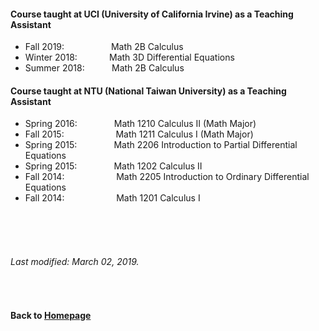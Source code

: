 #### Course taught at UCI (University of California Irvine) as a Teaching Assistant  

* Fall 2019: &nbsp;   &nbsp; &nbsp; &nbsp; &nbsp; &nbsp; &nbsp; &nbsp; &nbsp;  Math 2B Calculus    
* Winter 2018:     &nbsp;  &nbsp; &nbsp; &nbsp; &nbsp; &nbsp;  Math 3D Differential Equations    
* Summer 2018:  &nbsp; &nbsp; &nbsp;  &nbsp; &nbsp;  Math 2B Calculus  



#### Course taught at NTU (National Taiwan University) as a Teaching Assistant  

* Spring 2016: &nbsp; &nbsp; &nbsp; &nbsp; &nbsp; &nbsp; &nbsp;           Math 1210 Calculus II (Math Major) 
* Fall 2015:  &nbsp; &nbsp; &nbsp; &nbsp; &nbsp; &nbsp; &nbsp; &nbsp; &nbsp; &nbsp;             Math 1211 Calculus I  (Math Major)
* Spring 2015: &nbsp; &nbsp; &nbsp; &nbsp; &nbsp; &nbsp; &nbsp;           Math 2206 Introduction to Partial Differential Equations
* Spring 2015: &nbsp; &nbsp; &nbsp; &nbsp; &nbsp; &nbsp; &nbsp;           Math 1202 Calculus II
* Fall 2014: &nbsp; &nbsp; &nbsp; &nbsp; &nbsp; &nbsp; &nbsp; &nbsp; &nbsp; &nbsp;             Math 2205 Introduction to Ordinary Differential Equations
* Fall 2014: &nbsp; &nbsp; &nbsp; &nbsp; &nbsp; &nbsp; &nbsp; &nbsp; &nbsp; &nbsp;             Math 1201 Calculus I




 
      
<br />    
<br />
<br />

###### Last modified: March 02, 2019.
<br />

      
#### Back to [Homepage](https://chaominl.github.io)
